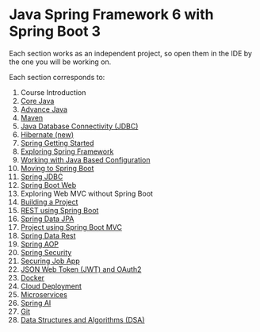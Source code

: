 # Java Spring Framework 6 with Spring Boot 3


Each section works as an independent project, so open them in the IDE by the one you will be working on.

Each section corresponds to:

1. Course Introduction
2. [Core Java](Seccion2)
3. [Advance Java](Seccion3)
4. [Maven](Seccion4)
5. [Java Database Connectivity (JDBC)](Seccion5)
6. [Hibernate (new)](Seccion27)
7. [Spring Getting Started](Seccion6)
8. [Exploring Spring Framework](Seccion7)
9. [Working with Java Based Configuration](Seccion8)
10. [Moving to Spring Boot](Seccion9)
11. [Spring JDBC](Seccion10)
12. [Spring Boot Web](Seccion11)
13. Exploring Web MVC without Spring Boot
14. [Building a Project](Seccion13)
15. [REST using Spring Boot](Seccion14)
16. [Spring Data JPA](Seccion15)
17. [Project using Spring Boot MVC](Seccion16)
18. [Spring Data Rest](Seccion17)
19. [Spring AOP](Seccion18)
20. [Spring Security](Seccion19)
21. [Securing Job App](Seccion20)
22. [JSON Web Token (JWT) and OAuth2](Seccion21)
23. [Docker](Seccion22)
24. [Cloud Deployment](Seccion23)
25. [Microservices](Seccion24)
26. [Spring AI](Seccion28)
26. [Git](Seccion25)
27. [Data Structures and Algorithms (DSA)](Seccion26)
